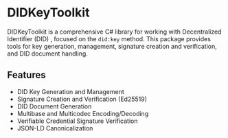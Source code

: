 # DIDKeyToolkit

DIDKeyToolkit is a comprehensive C# library for working with Decentralized Identifier (DID) , focused on the `did:key` method. This package provides tools for key generation, management, signature creation and verification, and DID document handling.

## Features

- DID Key Generation and Management
- Signature Creation and Verification (Ed25519)
- DID Document Generation
- Multibase and Multicodec Encoding/Decoding
- Verifiable Credential Signature Verification
- JSON-LD Canonicalization


